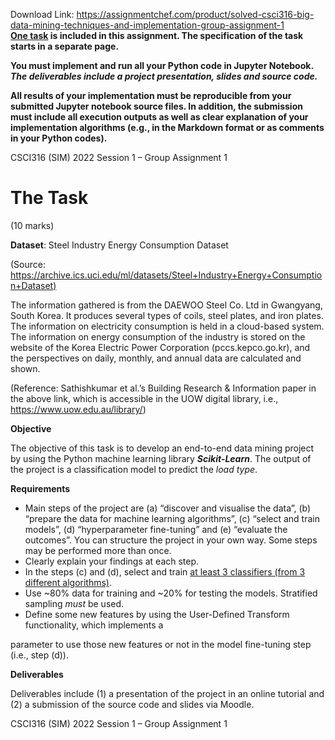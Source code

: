Download Link: https://assignmentchef.com/product/solved-csci316-big-data-mining-techniques-and-implementation-group-assignment-1
<br>
<strong><u>One task</u></strong><strong> is included in this assignment. The specification of the task starts in a separate page. </strong>

<strong>You must implement and run all your Python code in Jupyter Notebook.  <em>The deliverables include a project presentation, slides and source code.</em> </strong>

<strong> </strong><strong>All results of your implementation must be reproducible from your submitted Jupyter notebook source files. In addition, the submission must include all execution outputs as well as clear explanation of your implementation algorithms (e.g., in the Markdown format or as comments in your Python codes). </strong>

<strong> </strong>

CSCI316 (SIM) 2022 Session 1 – Group Assignment 1




<h1>The Task</h1>

(10 marks)




<strong>Dataset</strong>: Steel Industry Energy Consumption Dataset

(Source: <a href="https://archive.ics.uci.edu/ml/datasets/Steel+Industry+Energy+Consumption+Dataset">https://archive.ics.uci.edu/ml/datasets/Steel+Industry+Energy+Consumption+Dataset</a><a href="https://archive.ics.uci.edu/ml/datasets/Steel+Industry+Energy+Consumption+Dataset">)</a>




The information gathered is from the DAEWOO Steel Co. Ltd in Gwangyang, South Korea. It produces several types of coils, steel plates, and iron plates. The information on electricity consumption is held in a cloud-based system. The information on energy consumption of the industry is stored on the website of the Korea Electric Power Corporation (pccs.kepco.go.kr), and the perspectives on daily, monthly, and annual data are calculated and shown.




(Reference: Sathishkumar et al.’s Building Research &amp; Information paper in the above link, which is accessible in the UOW digital library, i.e., https://www.uow.edu.au/library/)




<strong>Objective</strong>

The objective of this task is to develop an end-to-end data mining project by using the Python machine learning library <strong><em>Scikit-Learn</em></strong>. The output of the project is a classification model to predict the <em>load type</em>.




<strong>Requirements </strong>

<ul>

 <li>Main steps of the project are (a) “discover and visualise the data”, (b) “prepare the data for machine learning algorithms”, (c) “select and train models”, (d) “hyperparameter fine-tuning” and (e) “evaluate the outcomes”. You can structure the project in your own way. Some steps may be performed more than once.</li>

 <li>Clearly explain your findings at each step.</li>

 <li>In the steps (c) and (d), select and train <u>at least 3 classifiers (from 3 different algorithms)</u>.</li>

 <li>Use ~80% data for training and ~20% for testing the models. Stratified sampling <em>must</em> be used.</li>

 <li>Define some new features by using the User-Defined Transform functionality, which implements a</li>

</ul>

parameter to use those new features or not in the model fine-tuning step (i.e., step (d)).




<strong>Deliverables </strong>

Deliverables include (1) a presentation of the project in an online tutorial and (2) a submission of the source code and slides via Moodle.







<strong> </strong>










CSCI316 (SIM) 2022 Session 1 – Group Assignment 1